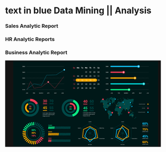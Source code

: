 # text in blue Data Mining || Analysis
### Sales Analytic Report
### HR Analytic Reports
### Business Analytic Report
![DataHub](Data-Vizualisation-924x512-1.png)